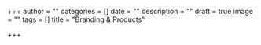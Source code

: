+++
author = ""
categories = []
date = ""
description = ""
draft = true
image = ""
tags = []
title = "Branding & Products"

+++
